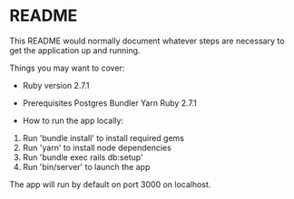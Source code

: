 # README

This README would normally document whatever steps are necessary to get the
application up and running.

Things you may want to cover:

* Ruby version
2.7.1

* Prerequisites
Postgres
Bundler
Yarn
Ruby 2.7.1

* How to run the app locally:
1. Run 'bundle install' to install required gems
2. Run 'yarn' to install node dependencies
3. Run 'bundle exec rails db:setup'
4. Run 'bin/server' to launch the app

The app will run by default on port 3000 on localhost.
